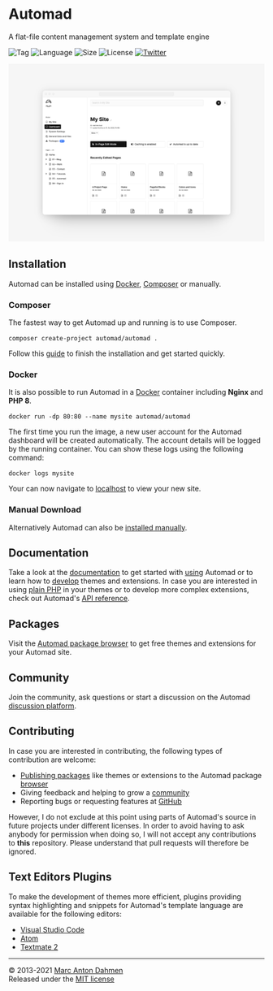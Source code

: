 # Automad

A flat-file content management system and template engine

![Tag](https://img.shields.io/github/v/tag/marcantondahmen/automad?include_prereleases&sort=semver&color=222222)
![Language](https://img.shields.io/github/languages/top/marcantondahmen/automad?color=222222)
![Size](https://img.shields.io/github/languages/code-size/marcantondahmen/automad?color=222222)
![License](https://img.shields.io/github/license/marcantondahmen/automad?color=222222)
[![Twitter](https://img.shields.io/twitter/follow/automadcms?label=Follow)](https://twitter.com/automadcms)

![Mockup](https://raw.githubusercontent.com/marcantondahmen/media-files/master/automad/readme.png)     

## Installation

Automad can be installed using [Docker](https://docker.com), [Composer](https://getcomposer.org) or manually.

### Composer

The fastest way to get Automad up and running is to use Composer.

	composer create-project automad/automad .

Follow this [guide](https://automad.org/getting-started#composer) to finish the installation and get started quickly.

### Docker

It is also possible to run Automad in a [Docker](https://hub.docker.com/r/automad/automad) container including **Nginx** and **PHP 8**. 

	docker run -dp 80:80 --name mysite automad/automad

The first time you run the image, a new user account for the Automad dashboard will be created automatically. The account details will be logged by the running container. You can show these logs using the following command:

	docker logs mysite

Your can now navigate to [localhost](http://localhost) to view your new site.

### Manual Download

Alternatively Automad can also be [installed manually](https://automad.org/getting-started#manual-installation).

## Documentation

Take a look at the [documentation](https://automad.org) to get started with [using](https://automad.org/user-guide) Automad or to learn how to [develop](https://automad.org/developer-guide) themes and extensions. In case you are interested in using [plain PHP](https://automad.org/developer-guide/building-themes/plain-php) in your themes or to develop more complex extensions, check out Automad's [API reference](https://api.automad.org).

## Packages

Visit the [Automad package browser](https://packages.automad.org) to get free themes and extensions for your Automad site.

## Community

Join the community, ask questions or start a discussion on the Automad [discussion platform](https://discuss.automad.org).

## Contributing

In case you are interested in contributing, the following types of contribution are welcome:

* [Publishing packages](https://automad.org/developer-guide/publishing-packages) like themes or extensions to the Automad package [browser](https://packages.automad.org)
* Giving feedback and helping to grow a [community](https://discuss.automad.org)
* Reporting bugs or requesting features at [GitHub](https://github.com/marcantondahmen/automad/issues)
     
However, I do not exclude at this point using parts of Automad's source in future projects under different licenses. In order to avoid having to ask anybody for permission when doing so, I will not accept any contributions to **this** repository. Please understand that pull requests will therefore be ignored.   

## Text Editors Plugins

To make the development of themes more efficient, plugins providing syntax highlighting and snippets for Automad's template language are available for the following editors:

* [Visual Studio Code](https://marketplace.visualstudio.com/items?itemName=MarcAntonDahmen.automad)
* [Atom](https://atom.io/packages/language-automad)
* [Textmate 2](https://github.com/marcantondahmen/automad.tmbundle)

---
      
© 2013-2021 [Marc Anton Dahmen](https://marcdahmen.de)     
Released under the [MIT license](https://automad.org/license) 